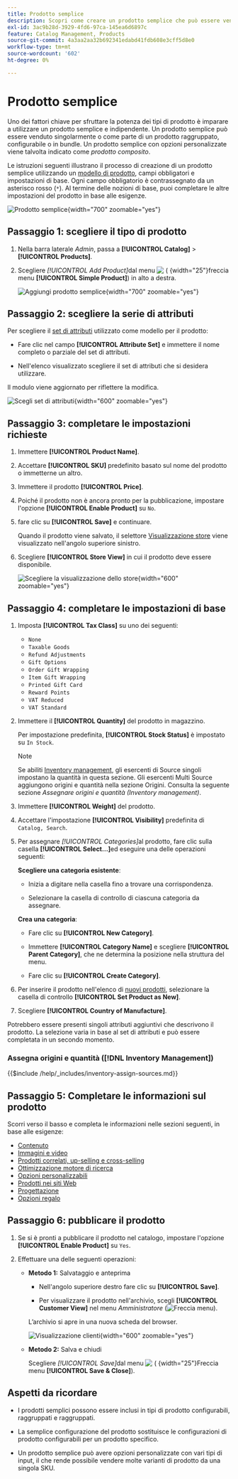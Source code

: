```yaml
---
title: Prodotto semplice
description: Scopri come creare un prodotto semplice che può essere venduto singolarmente o come parte di un prodotto raggruppato, configurabile o in bundle.
exl-id: 3ac9b28d-3929-4fd6-97ca-145ea6d6897c
feature: Catalog Management, Products
source-git-commit: 4a3aa2aa32b692341edabd41fdb608e3cff5d8e0
workflow-type: tm+mt
source-wordcount: '602'
ht-degree: 0%

---
```


# Prodotto semplice

Uno dei fattori chiave per sfruttare la potenza dei tipi di prodotto è imparare a utilizzare un prodotto semplice e indipendente. Un prodotto semplice può essere venduto singolarmente o come parte di un prodotto raggruppato, configurabile o in bundle. Un prodotto semplice con opzioni personalizzate viene talvolta indicato come _prodotto composito_.

Le istruzioni seguenti illustrano il processo di creazione di un prodotto semplice utilizzando un [modello di prodotto](attribute-sets.md), campi obbligatori e impostazioni di base. Ogni campo obbligatorio è contrassegnato da un asterisco rosso (`*`). Al termine delle nozioni di base, puoi completare le altre impostazioni del prodotto in base alle esigenze.

![Prodotto semplice](./assets/product-simple.png){width="700" zoomable="yes"}

## Passaggio 1: scegliere il tipo di prodotto

1. Nella barra laterale _Admin_, passa a **[!UICONTROL Catalog]** > **[!UICONTROL Products]**.

1. Scegliere _[!UICONTROL Add Product]_&#x200B;dal menu ![&#x200B; ( &#x200B;](../assets/icon-menu-down-arrow-red.png){width="25"}freccia menu **[!UICONTROL Simple Product]**) in alto a destra.

   ![Aggiungi prodotto semplice](./assets/product-add-simple.png){width="700" zoomable="yes"}

## Passaggio 2: scegliere la serie di attributi

Per scegliere il [set di attributi](attribute-sets.md) utilizzato come modello per il prodotto:

- Fare clic nel campo **[!UICONTROL Attribute Set]** e immettere il nome completo o parziale del set di attributi.

- Nell&#39;elenco visualizzato scegliere il set di attributi che si desidera utilizzare.

Il modulo viene aggiornato per riflettere la modifica.

![Scegli set di attributi](./assets/product-create-choose-attribute-set.png){width="600" zoomable="yes"}

## Passaggio 3: completare le impostazioni richieste

1. Immettere **[!UICONTROL Product Name]**.

1. Accettare **[!UICONTROL SKU]** predefinito basato sul nome del prodotto o immetterne un altro.

1. Immettere il prodotto **[!UICONTROL Price]**.

1. Poiché il prodotto non è ancora pronto per la pubblicazione, impostare l&#39;opzione **[!UICONTROL Enable Product]** su `No`.

1. fare clic su **[!UICONTROL Save]** e continuare.

   Quando il prodotto viene salvato, il selettore [Visualizzazione store](introduction.md#product-scope) viene visualizzato nell&#39;angolo superiore sinistro.

1. Scegliere **[!UICONTROL Store View]** in cui il prodotto deve essere disponibile.

   ![Scegliere la visualizzazione dello store](./assets/product-create-store-view-choose.png){width="600" zoomable="yes"}

## Passaggio 4: completare le impostazioni di base

1. Imposta **[!UICONTROL Tax Class]** su uno dei seguenti:

   - `None`
   - `Taxable Goods`
   - `Refund Adjustments`
   - `Gift Options`
   - `Order Gift Wrapping`
   - `Item Gift Wrapping`
   - `Printed Gift Card`
   - `Reward Points`
   - `VAT Reduced`
   - `VAT Standard`

1. Immettere il **[!UICONTROL Quantity]** del prodotto in magazzino.

   Per impostazione predefinita, **[!UICONTROL Stock Status]** è impostato su `In Stock`.

   >[!NOTE]
   >
   >Se abiliti [Inventory management](../inventory-management/introduction.md), gli esercenti di Source singoli impostano la quantità in questa sezione. Gli esercenti Multi Source aggiungono origini e quantità nella sezione Origini. Consulta la seguente sezione _Assegnare origini e quantità (Inventory management)_.

1. Immettere **[!UICONTROL Weight]** del prodotto.

1. Accettare l&#39;impostazione **[!UICONTROL Visibility]** predefinita di `Catalog, Search`.

1. Per assegnare _[!UICONTROL Categories]_&#x200B;al prodotto, fare clic sulla casella **[!UICONTROL Select…]**&#x200B;ed eseguire una delle operazioni seguenti:

   **Scegliere una categoria esistente**:

   - Inizia a digitare nella casella fino a trovare una corrispondenza.

   - Selezionare la casella di controllo di ciascuna categoria da assegnare.

   **Crea una categoria**:

   - Fare clic su **[!UICONTROL New Category]**.

   - Immettere **[!UICONTROL Category Name]** e scegliere **[!UICONTROL Parent Category]**, che ne determina la posizione nella struttura del menu.

   - Fare clic su **[!UICONTROL Create Category]**.

1. Per inserire il prodotto nell&#39;elenco di [nuovi prodotti](../content-design/widget-new-products-list.md), selezionare la casella di controllo **[!UICONTROL Set Product as New]**.

1. Scegliere **[!UICONTROL Country of Manufacture]**.

Potrebbero essere presenti singoli attributi aggiuntivi che descrivono il prodotto. La selezione varia in base al set di attributi e può essere completata in un secondo momento.

### Assegna origini e quantità ([!DNL Inventory Management])

{{$include /help/_includes/inventory-assign-sources.md}}

## Passaggio 5: Completare le informazioni sul prodotto

Scorri verso il basso e completa le informazioni nelle sezioni seguenti, in base alle esigenze:

- [Contenuto](product-content.md)
- [Immagini e video](product-images-and-video.md)
- [Prodotti correlati, up-selling e cross-selling](related-products-up-sells-cross-sells.md)
- [Ottimizzazione motore di ricerca](product-search-engine-optimization.md)
- [Opzioni personalizzabili](settings-advanced-custom-options.md)
- [Prodotti nei siti Web](settings-basic-websites.md)
- [Progettazione](settings-advanced-design.md)
- [Opzioni regalo](product-gift-options.md)

## Passaggio 6: pubblicare il prodotto

1. Se si è pronti a pubblicare il prodotto nel catalogo, impostare l&#39;opzione **[!UICONTROL Enable Product]** su `Yes`.

1. Effettuare una delle seguenti operazioni:

   - **Metodo 1:** Salvataggio e anteprima

      - Nell&#39;angolo superiore destro fare clic su **[!UICONTROL Save]**.

      - Per visualizzare il prodotto nell&#39;archivio, scegli **[!UICONTROL Customer View]** nel menu _Amministratore_ (![Freccia menu](../assets/icon-menu-down-arrow-black.png)).

     L’archivio si apre in una nuova scheda del browser.

     ![Visualizzazione clienti](./assets/product-admin-customer-view.png){width="600" zoomable="yes"}

   - **Metodo 2:** Salva e chiudi

     Scegliere _[!UICONTROL Save]_&#x200B;dal menu ![&#x200B; ( &#x200B;](../assets/icon-menu-down-arrow-red.png){width="25"}Freccia menu **[!UICONTROL Save & Close]**).

## Aspetti da ricordare

- I prodotti semplici possono essere inclusi in tipi di prodotto configurabili, raggruppati e raggruppati.

- La semplice configurazione del prodotto sostituisce le configurazioni di prodotto configurabili per un prodotto specifico.

- Un prodotto semplice può avere opzioni personalizzate con vari tipi di input, il che rende possibile vendere molte varianti di prodotto da una singola SKU.

<!-- Last updated from includes: 2023-05-19 17:14:58 -->
